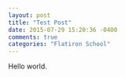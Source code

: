 ```yaml
---
layout: post
title: "Test Post"
date: 2015-07-29 15:20:36 -0400
comments: true
categories: "Flatiron School"
---
```


Hello world.

